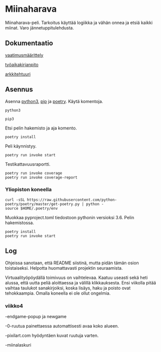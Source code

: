 # Miinaharava
Miinaharava-peli. Tarkoitus käyttää logiikka ja vähän onnea ja etsiä kaikki miinat. Varo jännetuppitulehdusta.  

## Dokumentaatio

[vaatimusmäärittely](https://github.com/ElomaaTapio/ot-harjoitustyo/blob/main/dokumentaatio/vaatimusmaarittely.md)

[työaikakirjanpito](https://github.com/ElomaaTapio/ot-harjoitustyo/blob/main/dokumentaatio/tuntikirjanpito.md)

[arkkitehtuuri](https://github.com/ElomaaTapio/ot-harjoitustyo/blob/main/dokumentaatio/arkkitehtuuri.md)

## Asennus
Asenna [python3](https://realpython.com/installing-python/), [pip](https://pip.pypa.io/en/stable/installing/) ja [poetry](https://python-poetry.org/docs/).
Käytä komentoja.
```
python3
```
```
pip3
```
Etsi pelin hakemisto ja aja komento.
```
poetry install
```
Peli käynnistyy.
```
poetry run invoke start
```
Testikattavuusraportti.
```
poetry run invoke coverage
poetry run invoke coverage-report
```
### Yliopiston koneella
```
curl -sSL https://raw.githubusercontent.com/python-poetry/poetry/master/get-poetry.py | python -
source $HOME/.poetry/env
```
Muokkaa pyproject.toml tiedostoon pythonin versioksi 3.6.
Pelin hakemistossa.
```
poetry install
poetry run invoke start
```
## Log
Ohjeissa sanotaan, että README siistinä, mutta pidän tämän osion toistaiseksi. Helpotta huomattavasti projektin seuraamista.

Virtuaalityöpöydällä toimivuus on vaihtelevaa. Kaatuu useasti sekä heti alussa, että uutta peliä aloittaessa ja välillä klikkauksesta. Ensi viikolla pitää vaihtaa taulukot sanakirjoiksi, koska lisäys, haku ja poisto ovat tehokkaampia. Omalla koneella ei ole ollut ongelmia.
### viikko4
-endgame-popup ja newgame

-0-ruutua painettaessa automattisesti avaa koko alueen.

-pixilart.com hyödyntäen kuvat ruutuja varten.

-miinalaskuri
